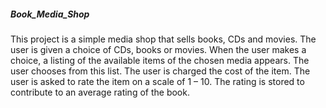##### Book_Media_Shop
This project is a simple media shop that sells books, CDs and movies. The user is given a choice of CDs, books or movies. When the user makes a choice, a listing of the available items of the chosen media appears. The user chooses from this list. The user is charged the cost of the item. The user is asked to rate the item on a scale of 1 – 10. The rating is stored to contribute to an average rating of the book.
